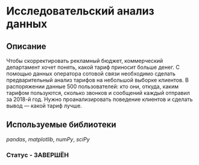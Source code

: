 # Исследовательский анализ данных

## Описание 
Чтобы скорректировать рекламный бюджет, коммерческий департамент хочет понять, какой тариф приносит больше денег.
С помощью данных оператора сотовой связи необходимо сделать предварительный анализ тарифов на небольшой выборке клиентов. В распоряжении данные 500 пользователей: кто они, откуда, каким тарифом пользуются, сколько звонков и сообщений каждый отправил за 2018-й год. Нужно проанализировать поведение клиентов и сделать вывод — какой тариф лучше.


## Используемые библиотеки
*pandas*, *matplotlib*, *numPy*, *sciPy*

### Статус - ЗАВЕРШЁН
